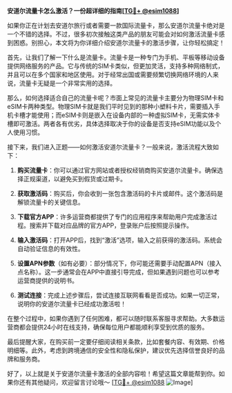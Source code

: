 **安道尔流量卡怎么激活？一份超详细的指南[[TG💪+ @esim1088](https://t.me/s/esim1088)]**

如果你正在计划去安道尔旅行或者需要一款国际流量卡，那么安道尔流量卡绝对是一个不错的选择。不过，很多初次接触这类产品的朋友可能会对如何激活流量卡感到困惑。别担心，本文将为你详细介绍安道尔流量卡的激活步骤，让你轻松搞定！

首先，让我们了解一下什么是流量卡。流量卡是一种专门为手机、平板等移动设备提供网络服务的产品。它与传统的SIM卡类似，但更加灵活，支持多种网络制式，并且可以在多个国家和地区使用。对于经常出国或需要频繁切换网络环境的人来说，流量卡无疑是一个非常实用的选择。

那么，如何选择适合自己的流量卡呢？市面上常见的流量卡主要分为物理SIM卡和eSIM卡两种类型。物理SIM卡就是我们平时见到的那种小塑料卡片，需要插入手机卡槽才能使用；而eSIM卡则是嵌入在设备内部的一种虚拟SIM卡，无需实体卡槽即可激活。两者各有优劣，具体选择取决于你的设备是否支持eSIM功能以及个人使用习惯。

接下来，我们进入正题——如何激活安道尔流量卡？一般来说，激活流程大致如下：

1. **购买流量卡**：你可以通过官方网站或者授权经销商购买安道尔流量卡。确保选择正规渠道，以避免买到假货或过期卡。

2. **获取激活码**：购买后，你会收到一张包含激活码的卡片或邮件。这个激活码是解锁流量卡的关键信息。

3. **下载官方APP**：许多运营商都提供了专门的应用程序来帮助用户完成激活过程。搜索并下载对应品牌的官方APP，登录账户后按照提示操作。

4. **输入激活码**：打开APP后，找到“激活”选项，输入之前获得的激活码。系统会自动验证信息的有效性。

5. **设置APN参数**（如有必要）：部分情况下，你可能还需要手动配置APN（接入点名称）。这一步通常会在APP中直接引导完成，但如果遇到问题也可以参考运营商提供的说明书。

6. **测试连接**：完成上述步骤后，尝试连接互联网看看是否成功。如果一切正常，说明你的安道尔流量卡已经成功激活啦！

在整个过程中，如果你遇到了任何困难，都可以随时联系客服寻求帮助。大多数运营商都会提供24小时在线支持，确保每位用户都能顺利享受到优质的服务。

最后提醒大家，在购买前一定要仔细阅读相关条款，比如套餐内容、有效期、价格明细等。此外，考虑到跨境通信的安全性和隐私保护，建议优先选择信誉良好的品牌和服务商。

好了，以上就是关于安道尔流量卡激活的全部内容啦！希望这篇文章能帮到你。如果你还有其他疑问，欢迎留言讨论哦～ [[TG💪+ @esim1088](https://t.me/s/esim1088) ![Image](https://i.postimg.cc/4NQfJmqS/Snipaste-2025-05-13-00-14-12.png)]